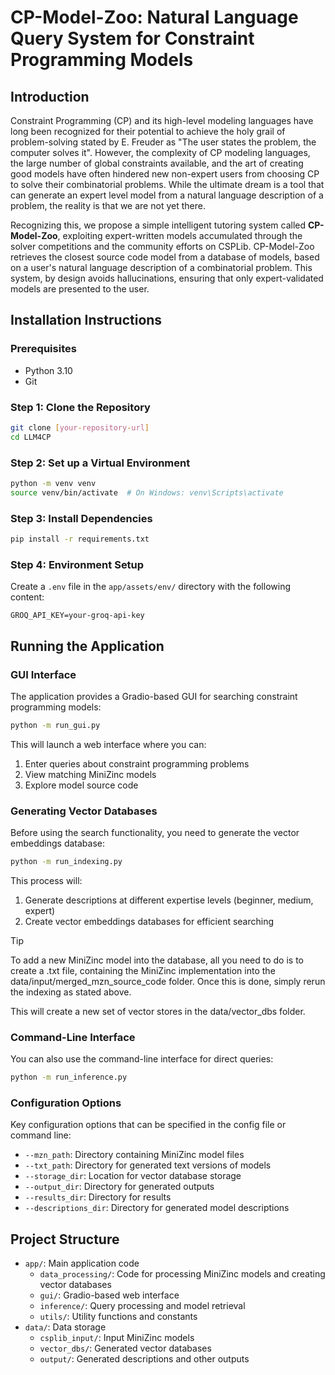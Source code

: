 # CP-Model-Zoo:  Natural Language Query System for Constraint Programming Models

## Introduction

Constraint Programming (CP) and its high-level modeling languages have long been recognized for their potential to achieve the holy grail of problem-solving stated by E. Freuder as "The user states the problem, the computer solves it". 
However, the complexity of CP modeling languages, the large number of global constraints available, and the art of creating good models have often hindered new non-expert users from choosing CP to solve their combinatorial problems.
While the ultimate dream is a tool that can generate an expert level model from a natural language description of a problem, the reality is that we are not yet there.

Recognizing this, we propose a simple intelligent tutoring system called **CP-Model-Zoo**, exploiting expert-written models accumulated through the solver competitions and the community efforts on CSPLib.
CP-Model-Zoo retrieves the closest source code model from a database of models, based on a user's natural language description of a combinatorial problem. 
This system, by design avoids hallucinations, ensuring that only expert-validated models are presented to the user.

## Installation Instructions

### Prerequisites

- Python 3.10 
- Git

### Step 1: Clone the Repository

```bash
git clone [your-repository-url]
cd LLM4CP
```

### Step 2: Set up a Virtual Environment

```bash
python -m venv venv
source venv/bin/activate  # On Windows: venv\Scripts\activate
```

### Step 3: Install Dependencies

```bash
pip install -r requirements.txt
```

### Step 4: Environment Setup

Create a `.env` file in the `app/assets/env/` directory with the following content:

```
GROQ_API_KEY=your-groq-api-key
```

## Running the Application

### GUI Interface

The application provides a Gradio-based GUI for searching constraint programming models:

```bash
python -m run_gui.py
```

This will launch a web interface where you can:
1. Enter queries about constraint programming problems
2. View matching MiniZinc models
3. Explore model source code

### Generating Vector Databases

Before using the search functionality, you need to generate the vector embeddings database:

```bash
python -m run_indexing.py
```

This process will:
1. Generate descriptions at different expertise levels (beginner, medium, expert)
2. Create vector embeddings databases for efficient searching

>[!TIP]
> To add a new MiniZinc model into the database, all you need to do is to create a <the name of the problem>.txt file, containing the MiniZinc implementation into the data/input/merged_mzn_source_code folder. 
> Once this is done, simply rerun the indexing as stated above. 
> 
> This will create a new set of vector stores in the data/vector_dbs folder.

### Command-Line Interface

You can also use the command-line interface for direct queries:

```bash
python -m run_inference.py
```

### Configuration Options

Key configuration options that can be specified in the config file or command line:

- `--mzn_path`: Directory containing MiniZinc model files
- `--txt_path`: Directory for generated text versions of models
- `--storage_dir`: Location for vector database storage
- `--output_dir`: Directory for generated outputs
- `--results_dir`: Directory for results
- `--descriptions_dir`: Directory for generated model descriptions

## Project Structure

- `app/`: Main application code
  - `data_processing/`: Code for processing MiniZinc models and creating vector databases
  - `gui/`: Gradio-based web interface
  - `inference/`: Query processing and model retrieval
  - `utils/`: Utility functions and constants
- `data/`: Data storage
  - `csplib_input/`: Input MiniZinc models
  - `vector_dbs/`: Generated vector databases
  - `output/`: Generated descriptions and other outputs
